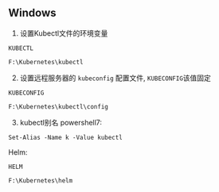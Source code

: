 ## Windows

1. 设置Kubectl文件的环境变量

```shell
KUBECTL

F:\Kubernetes\kubectl
```

2. 设置远程服务器的 `kubeconfig` 配置文件, `KUBECONFIG`该值固定

```shell
KUBECONFIG

F:\Kubernetes\kubectl\config
```

3. kubectl别名
   powershell7:

```shell
Set-Alias -Name k -Value kubectl
```

Helm:

```shell
HELM

F:\Kubernetes\helm
```
